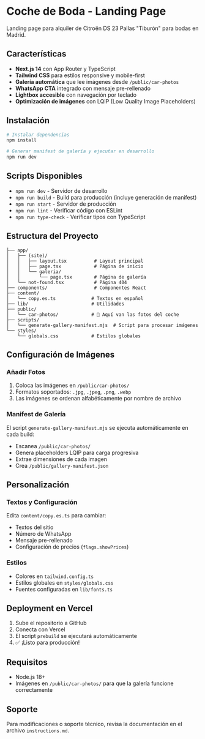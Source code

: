 # Coche de Boda - Landing Page

Landing page para alquiler de Citroën DS 23 Pallas "Tiburón" para bodas en Madrid.

## Características

- **Next.js 14** con App Router y TypeScript
- **Tailwind CSS** para estilos responsive y mobile-first  
- **Galería automática** que lee imágenes desde `/public/car-photos`
- **WhatsApp CTA** integrado con mensaje pre-rellenado
- **Lightbox accesible** con navegación por teclado
- **Optimización de imágenes** con LQIP (Low Quality Image Placeholders)

## Instalación

```bash
# Instalar dependencias
npm install

# Generar manifest de galería y ejecutar en desarrollo
npm run dev
```

## Scripts Disponibles

- `npm run dev` - Servidor de desarrollo
- `npm run build` - Build para producción (incluye generación de manifest)
- `npm run start` - Servidor de producción
- `npm run lint` - Verificar código con ESLint
- `npm run type-check` - Verificar tipos con TypeScript

## Estructura del Proyecto

```
├── app/
│   ├── (site)/
│   │   ├── layout.tsx          # Layout principal
│   │   ├── page.tsx            # Página de inicio
│   │   └── galeria/
│   │       └── page.tsx        # Página de galería
│   └── not-found.tsx           # Página 404
├── components/                 # Componentes React
├── content/
│   └── copy.es.ts             # Textos en español
├── lib/                       # Utilidades
├── public/
│   └── car-photos/            # 📸 Aquí van las fotos del coche
├── scripts/
│   └── generate-gallery-manifest.mjs  # Script para procesar imágenes
└── styles/
    └── globals.css            # Estilos globales
```

## Configuración de Imágenes

### Añadir Fotos

1. Coloca las imágenes en `/public/car-photos/`
2. Formatos soportados: `.jpg`, `.jpeg`, `.png`, `.webp`
3. Las imágenes se ordenan alfabéticamente por nombre de archivo

### Manifest de Galería

El script `generate-gallery-manifest.mjs` se ejecuta automáticamente en cada build:

- Escanea `/public/car-photos/`
- Genera placeholders LQIP para carga progresiva
- Extrae dimensiones de cada imagen
- Crea `/public/gallery-manifest.json`

## Personalización

### Textos y Configuración

Edita `content/copy.es.ts` para cambiar:
- Textos del sitio
- Número de WhatsApp
- Mensaje pre-rellenado
- Configuración de precios (`flags.showPrices`)

### Estilos

- Colores en `tailwind.config.ts`
- Estilos globales en `styles/globals.css`
- Fuentes configuradas en `lib/fonts.ts`

## Deployment en Vercel

1. Sube el repositorio a GitHub
2. Conecta con Vercel
3. El script `prebuild` se ejecutará automáticamente
4. ✅ ¡Listo para producción!

## Requisitos

- Node.js 18+
- Imágenes en `/public/car-photos/` para que la galería funcione correctamente

## Soporte

Para modificaciones o soporte técnico, revisa la documentación en el archivo `instructions.md`.
